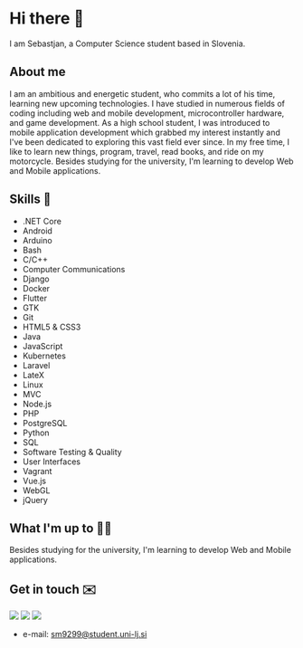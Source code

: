 # Hi there 👋
I am Sebastjan, a Computer Science student based in Slovenia.

## About me 
I am an ambitious and energetic student, who commits a lot of his time, learning new upcoming technologies. I have studied in numerous fields of coding including web and mobile development, microcontroller hardware, and game development. As a high school student, I was introduced to mobile application development which grabbed my interest instantly and I've been dedicated to exploring this vast field ever since. In my free time, I like to learn new things, program, travel, read books, and ride on my motorcycle. Besides studying for the university, I'm learning to develop Web and Mobile applications.


## Skills 🚀 

- .NET Core
- Android
- Arduino
- Bash
- C/C++
- Computer Communications
- Django
- Docker
- Flutter
- GTK
- Git
- HTML5 & CSS3
- Java
- JavaScript
- Kubernetes
- Laravel
- LateX
- Linux
- MVC
- Node.js
- PHP
- PostgreSQL
- Python
- SQL
- Software Testing & Quality
- User Interfaces
- Vagrant
- Vue.js
- WebGL
- jQuery

## What I'm up to 👨‍💻
Besides studying for the university, I'm learning to develop Web and Mobile applications.


## Get in touch ✉️
[<img src="https://img.shields.io/badge/facebook-%231877F2.svg?&style=for-the-badge&logo=facebook&logoColor=white" />](https://www.facebook.com/sebastjan.mevlja)
[<img src="https://img.shields.io/badge/twitter-%231DA1F2.svg?&style=for-the-badge&logo=twitter&logoColor=white" />](https://twitter.com/sebastjan99)
[<img src="https://img.shields.io/badge/linkedin-%230077B5.svg?&style=for-the-badge&logo=linkedin&logoColor=white" />](https://www.linkedin.com/in/sebastjan-mevlja-5563851b3/)
- e-mail: sm9299@student.uni-lj.si
